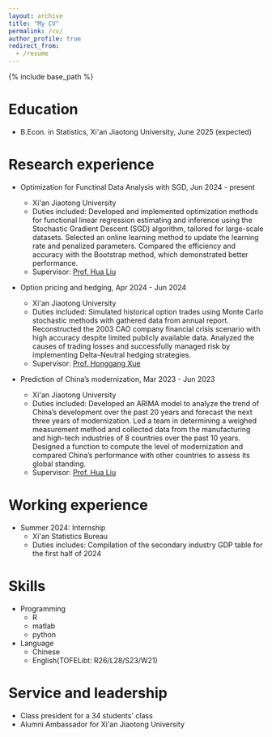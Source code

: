 ```yaml
---
layout: archive
title: "My CV"
permalink: /cv/
author_profile: true
redirect_from:
  - /resume
---
```


{% include base_path %}



Education
======

* B.Econ. in Statistics, Xi'an Jiaotong University, June 2025 (expected)

Research experience
======

* Optimization for Functinal Data Analysis with SGD, Jun 2024 - present
  * Xi'an Jiaotong University
  * Duties included: Developed and implemented optimization methods for functional linear regression estimating and inference using the Stochastic Gradient Descent (SGD) algorithm, tailored for large-scale datasets. Selected an online learning method to update the learning rate and penalized parameters. Compared the efficiency and accuracy with the Bootstrap method, which demonstrated better performance.
  * Supervisor: [Prof. Hua Liu](https://liuhuasufe.github.io)


* Option pricing and hedging, Apr 2024 - Jun 2024
  * Xi'an Jiaotong University
  * Duties included: Simulated historical option trades using Monte Carlo stochastic methods with gathered data from annual report. Reconstructed the 2003 CAO company financial crisis scenario with high accuracy despite limited publicly available data. Analyzed the causes of trading losses and successfully managed risk by implementing Delta-Neutral hedging
strategies.
  * Supervisor: [Prof. Honggang Xue](http://sef.xjtu.edu.cn/info/1086/9346.htm)


* Prediction of China’s modernization, Mar 2023 - Jun 2023
  * Xi'an Jiaotong University
  * Duties included: Developed an ARIMA model to analyze the trend of China’s development over the past 20 years and forecast the next three years of modernization. Led a team in determining a weighed measurement method and collected data from the manufacturing and high-tech industries of 8 countries over the past 10 years. Designed a function to compute the level of modernization and compared China’s performance with other countries to assess its global standing.
  * Supervisor: [Prof. Hua Liu](https://liuhuasufe.github.io)
 
 Working experience
======

* Summer 2024: Internship
  * Xi'an Statistics Bureau
  * Duties includes: Compilation of the secondary industry GDP table for the first half of 2024

  
Skills
======
* Programming
  * R
  * matlab
  * python
* Language
  * Chinese
  * English(TOFELibt: R26/L28/S23/W21)


Service and leadership
======
* Class president for a 34 students' class
* Alumni Ambassador for Xi'an Jiaotong University 
